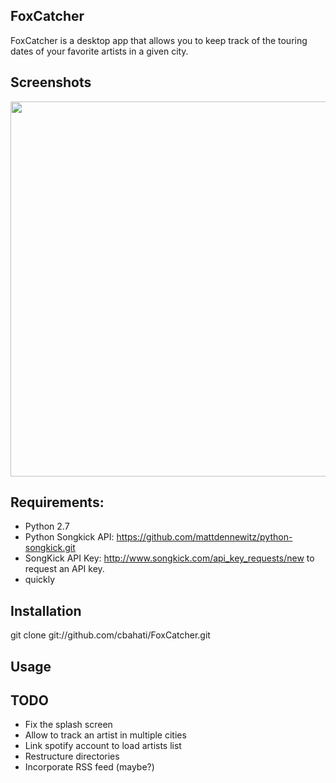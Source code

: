 
## FoxCatcher

FoxCatcher is a desktop app that allows you to keep track of the touring dates of your favorite artists in a given city.

## Screenshots
<img src=http://i.imgur.com/yGb2Lch height="600px">

## Requirements:

 - Python 2.7
 - Python Songkick API: https://github.com/mattdennewitz/python-songkick.git
 - SongKick API Key: http://www.songkick.com/api_key_requests/new to request an API key. 
 - quickly

## Installation

git clone git://github.com/cbahati/FoxCatcher.git

## Usage





## TODO

 - Fix the splash screen
 - Allow to track an artist in multiple cities
 - Link spotify account to load artists list
 - Restructure directories
 - Incorporate RSS feed (maybe?)
